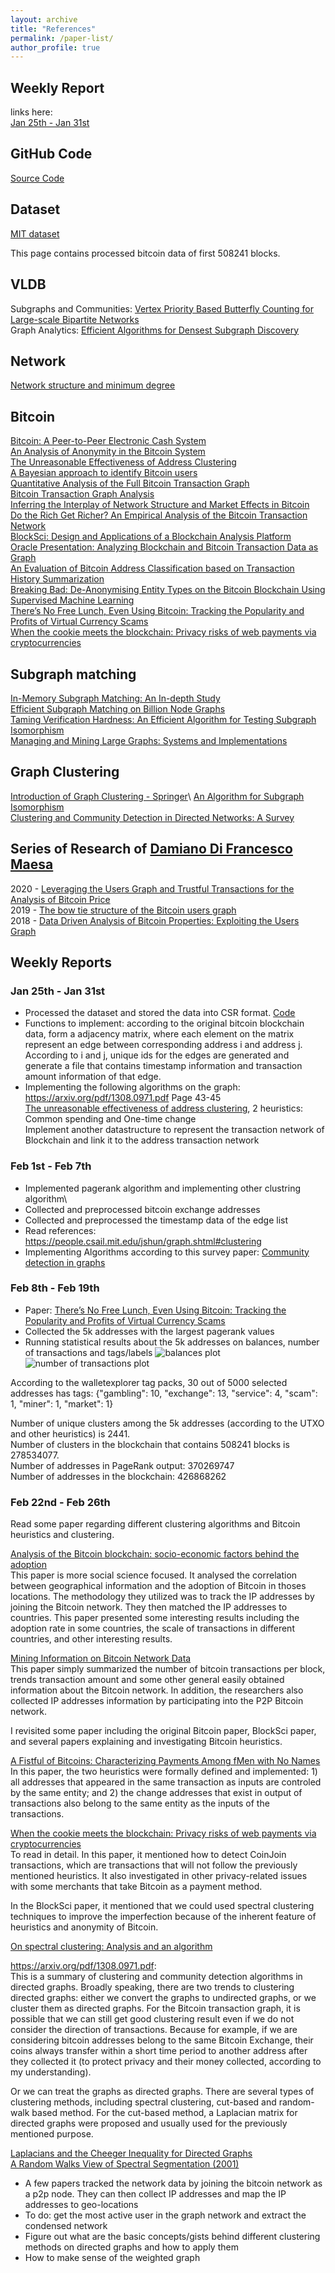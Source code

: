 ```yaml
---
layout: archive
title: "References"
permalink: /paper-list/
author_profile: true
---
```



## Weekly Report
links here: \
[Jan 25th - Jan 31st](https://github.com/BellaMENG/bellameng.github.io/blob/master/_pages/paperlist.md#jan-25th---jan-31st)


## GitHub Code
[Source Code](https://github.com/BellaMENG/Bitcoin-Blockchain-DataMining)


## Dataset
[MIT dataset](https://senseable2015-6.mit.edu/bitcoin/)

This page contains processed bitcoin data of first 508241 blocks.

## VLDB
Subgraphs and Communities: [Vertex Priority Based Butterfly Counting for Large-scale Bipartite Networks](http://www.vldb.org/pvldb/vol12/p1139-wang.pdf)\
Graph Analytics: [Efficient Algorithms for Densest Subgraph Discovery](http://www.vldb.org/pvldb/vol12/p1719-fang.pdf)

## Network

[Network structure and minimum degree](https://ucilnica.fri.uni-lj.si/pluginfile.php/1212/course/section/1202/Seidman%20-%20Network%20structure%20and%20minimum%20degree%2C%201983.pdf)

## Bitcoin

[Bitcoin: A Peer-to-Peer Electronic Cash System](https://bitcoin.org/bitcoin.pdf)\
[An Analysis of Anonymity in the Bitcoin System](https://arxiv.org/abs/1107.4524)\
[The Unreasonable Effectiveness of Address Clustering](https://arxiv.org/pdf/1605.06369.pdf)\
[A Bayesian approach to identify Bitcoin users](https://journals.plos.org/plosone/article?id=10.1371/journal.pone.0207000)\
[Quantitative Analysis of the Full Bitcoin Transaction Graph](https://eprint.iacr.org/2012/584.pdf)\
[Bitcoin Transaction Graph Analysis](https://people.csail.mit.edu/spillai/data/papers/bitcoin-transaction-graph-analysis.pdf)\
[Inferring the Interplay of Network Structure and Market Effects in Bitcoin](https://arxiv.org/abs/1412.4042)\
[Do the Rich Get Richer? An Empirical Analysis of the Bitcoin Transaction Network](https://journals.plos.org/plosone/article?id=10.1371/journal.pone.0086197)\
[BlockSci: Design and Applications of a Blockchain Analysis Platform](https://arxiv.org/abs/1709.02489)\
[Oracle Presentation: Analyzing Blockchain and Bitcoin Transaction Data as Graph](https://www.youtube.com/watch?v=w8OEVobyhFE)\
[An Evaluation of Bitcoin Address Classification based on Transaction History Summarization](https://arxiv.org/abs/1903.07994)\
[Breaking Bad: De-Anonymising Entity Types on the Bitcoin Blockchain Using Supervised Machine Learning](https://core.ac.uk/download/pdf/143481278.pdf)\
[There’s No Free Lunch, Even Using Bitcoin: Tracking the Popularity and Profits of Virtual Currency Scams](https://mvasek.com/static/papers/vasekfc15.pdf)\
[When the cookie meets the blockchain: Privacy risks of web payments via cryptocurrencies](https://arxiv.org/pdf/1708.04748.pdf)

## Subgraph matching

[In-Memory Subgraph Matching: An In-depth Study](https://dl.acm.org/doi/10.1145/3318464.3380581)\
[Efficient Subgraph Matching on Billion Node Graphs](https://arxiv.org/abs/1205.6691)\
[Taming Verification Hardness: An Efficient Algorithm for Testing Subgraph Isomorphism](https://dl.acm.org/doi/10.14778/1453856.1453899)\
[Managing and Mining Large Graphs: Systems and Implementations](http://www.cs.albany.edu/~jhh/courses/readings/shao.sigmod12.graph_dbs.pdf)

## Graph Clustering

[Introduction of Graph Clustering - Springer](https://link.springer.com/referenceworkentry/10.1007%2F978-0-387-30164-8_348#:~:text=Definition,edge%20weights%20or%20edge%20distances.)\
[An Algorithm for Subgraph Isomorphism](https://dl.acm.org/doi/10.1145/321921.321925)\
[Clustering and Community Detection in Directed Networks: A Survey](https://arxiv.org/pdf/1308.0971.pdf)

## Series of Research of [Damiano Di Francesco Maesa](https://scholar.google.com/citations?hl=en&user=9u78kdMAAAAJ&view_op=list_works&sortby=pubdate)

2020 - [Leveraging the Users Graph and Trustful Transactions for the Analysis of Bitcoin Price](https://ieeexplore.ieee.org/abstract/document/9138785)\
2019 - [The bow tie structure of the Bitcoin users graph](https://link.springer.com/article/10.1007/s41109-019-0163-y)\
2018 - [Data Driven Analysis of Bitcoin Properties: Exploiting the Users Graph](https://www.researchgate.net/profile/Damiano_Maesa/publication/320026355_Data-driven_analysis_of_Bitcoin_properties_exploiting_the_users_graph/links/5ac4c4feaca27218eabcb770/Data-driven-analysis-of-Bitcoin-properties-exploiting-the-users-graph.pdf)


## Weekly Reports

### Jan 25th - Jan 31st
- Processed the dataset and stored the data into CSR format. [Code](https://github.com/BellaMENG/Bitcoin-Blockchain-DataMining)
- Functions to implement: according to the original bitcoin blockchain data, form a adjacency matrix, where each element on the matrix represent an edge between corresponding address i and address j. According to i and j, unique ids for the edges are generated and generate a file that contains timestamp information and transaction amount information of that edge.
- Implementing the following algorithms on the graph:\
https://arxiv.org/pdf/1308.0971.pdf Page 43-45\
[The unreasonable effectiveness of address clustering](https://arxiv.org/pdf/1605.06369.pdf), 2 heuristics: Common spending and One-time change\
Implement another datastructure to represent the transaction network of Blockchain and link it to the address transaction network

### Feb 1st - Feb 7th
- Implemented pagerank algorithm and implementing other clustring algorithm\
- Collected and preprocessed bitcoin exchange addresses
- Collected and preprocessed the timestamp data of the edge list
- Read references: https://people.csail.mit.edu/jshun/graph.shtml#clustering
- Implementing Algorithms according to this survey paper: [Community detection in graphs](https://arxiv.org/pdf/0906.0612.pdf)

### Feb 8th - Feb 19th
- Paper: [There’s No Free Lunch, Even Using Bitcoin: Tracking the Popularity and Profits of Virtual Currency Scams](https://mvasek.com/static/papers/vasekfc15.pdf)
- Collected the 5k addresses with the largest pagerank values
- Running statistical results about the 5k addresses on balances, number of transactions and tags/labels
![balances plot](../images/5k_balances_plot.png)
![number of transactions plot](../images/5k_ntxes_plot.png)

According to the walletexplorer tag packs, 30 out of 5000 selected addresses has tags:
{"gambling": 10, "exchange": 13, "service": 4, "scam": 1, "miner": 1, "market": 1}

Number of unique clusters among the 5k addresses (according to the UTXO and other heuristics) is 2441.\
Number of clusters in the blockchain that contains 508241 blocks is 278534077.\
Number of addresses in PageRank output: 370269747\
Number of addresses in the blockchain: 426868262

### Feb 22nd - Feb 26th
Read some paper regarding different clustering algorithms and Bitcoin heuristics and clustering.

[Analysis of the Bitcoin blockchain: socio-economic factors behind the adoption](https://epjdatascience.springeropen.com/articles/10.1140/epjds/s13688-018-0170-8)\
This paper is more social science focused. It analysed the correlation between geographical information and the adoption of Bitcoin in thoses locations. The methodology they utilized was to track the IP addresses by joining the Bitcoin network. They then matched the IP addresses to countries. This paper presented some interesting results including the adoption rate in some countries, the scale of transactions in different countries, and other interesting results.

[Mining Information on Bitcoin Network Data](https://ieeexplore.ieee.org/stamp/stamp.jsp?tp=&arnumber=8276874)\
This paper simply summarized the number of bitcoin transactions per block, trends transaction amount and some other general easily obtained information about the Bitcoin network. In addition, the researchers also collected IP addresses information by participating into the P2P Bitcoin network.

I revisited some paper including the original Bitcoin paper, BlockSci paper, and several papers explaining and investigating Bitcoin heuristics.

[A Fistful of Bitcoins: Characterizing Payments Among fMen with No Names](https://cseweb.ucsd.edu/~smeiklejohn/files/imc13.pdf)\
In this paper, the two heuristics were formally defined and implemented: 1) all addresses that appeared in the same transaction as inputs are controled by the same entity; and 2) the change addresses that exist in output of transactions also belong to the same entity as the inputs of the transactions.

[When the cookie meets the blockchain: Privacy risks of web payments via cryptocurrencies](https://arxiv.org/abs/1708.04748)\
To read in detail. In this paper, it mentioned how to detect CoinJoin transactions, which are transactions that will not follow the previously mentioned heuristics. It also investigated in other privacy-related issues with some merchants that take Bitcoin as a payment method.

In the BlockSci paper, it mentioned that we could used spectral clustering techniques to improve the imperfection because of the inherent feature of heuristics and anonymity of Bitcoin.

[On spectral clustering: Analysis and an algorithm](http://citeseer.ist.psu.edu/viewdoc/summary?doi=10.1.1.33.1501)


https://arxiv.org/pdf/1308.0971.pdf: \
This is a summary of clustering and community detection algorithms in directed graphs.
Broadly speaking, there are two trends to clustering directed graphs: either we convert the graphs to undirected graphs, or we cluster them as directed graphs. For the Bitcoin transaction graph, it is possible that we can still get good clustering result even if we do not consider the direction of transactions. Because for example, if we are considering bitcoin addresses belong to the same Bitcoin Exchange, their coins always transfer within a short time period to another address after they collected it (to protect privacy and their money collected, according to my understanding).

Or we can treat the graphs as directed graphs. There are several types of clustering methods, including spectral clustering, cut-based and random-walk based method. For the cut-based method, a Laplacian matrix for directed graphs were proposed and usually used for the previously mentioned purpose.

[Laplacians and the Cheeger Inequality for Directed Graphs](https://link.springer.com/article/10.1007/s00026-005-0237-z)\
[A Random Walks View of Spectral Segmentation (2001)](http://citeseer.ist.psu.edu/viewdoc/summary?doi=10.1.1.33.1501)

- A few papers tracked the network data by joining the bitcoin network as a p2p node. They can then collect IP addresses and map the IP addresses to geo-locations
- To do: get the most active user in the graph network and extract the condensed network
- Figure out what are the basic concepts/gists behind different clustering methods on directed graphs and how to apply them
- How to make sense of the weighted graph
